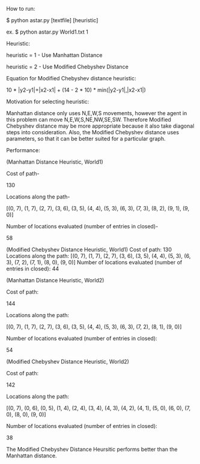 How to run:

$ python astar.py [textfile] [heuristic]

ex. $ python astar.py World1.txt 1

Heuristic:

heuristic = 1 - Use Manhattan Distance

heuristic = 2 - Use Modified Chebyshev Distance

Equation for Modified Chebyshev distance heuristic:

10 * |y2-y1|+|x2-x1| + (14 - 2 * 10) * min(|y2-y1|,|x2-x1|)

Motivation for selecting heuristic:

Manhattan distance only uses N,E,W,S movements, however the agent in this problem can move N,E,W,S,NE,NW,SE,SW. Therefore Modified Chebyshev distance may be more appropriate because it also take diagonal steps into consideration. Also, the Modified Chebyshev distance uses parameters, so that it can be better suited for a particular graph.

Performance:

(Manhattan Distance Heuristic, World1)

Cost of path-

130

Locations along the path-

[(0, 7), (1, 7), (2, 7), (3, 6), (3, 5), (4, 4), (5, 3), (6, 3), (7, 3), (8, 2), (9, 1), (9, 0)]

Number of locations evaluated (number of entries in closed)-

58

(Modified Chebyshev Distance Heuristic, World1)
Cost of path:
130
Locations along the path:
[(0, 7), (1, 7), (2, 7), (3, 6), (3, 5), (4, 4), (5, 3), (6, 3), (7, 2), (7, 1), (8, 0), (9, 0)]
Number of locations evaluated (number of entries in closed):
44


(Manhattan Distance Heuristic, World2)

Cost of path:

144

Locations along the path:

[(0, 7), (1, 7), (2, 7), (3, 6), (3, 5), (4, 4), (5, 3), (6, 3), (7, 2), (8, 1), (9, 0)]

Number of locations evaluated (number of entries in closed):

54


(Modified Chebyshev Distance Heuristic, World2)

Cost of path:

142

Locations along the path:

[(0, 7), (0, 6), (0, 5), (1, 4), (2, 4), (3, 4), (4, 3), (4, 2), (4, 1), (5, 0), (6, 0), (7, 0), (8, 0), (9, 0)]

Number of locations evaluated (number of entries in closed):

38


The Modified Chebyshev Distance Heursitic performs better than the Manhattan distance.

